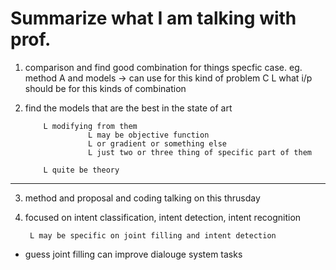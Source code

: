 # Summarize what I am talking with prof.

1) comparison and find good combination for 
   things  specfic case.
   eg. method A and models -> can use for this kind of problem C
           L what i/p should be for this kinds of combination 

2) find the models  that are the best in the state of art
          
           L modifying from them 
                     L may be objective function
                     L or gradient or something else  
                     L just two or three thing of specific part of them

           L quite be theory 


---------------------

3) method and proposal and coding talking on this thrusday

           

5) focused on intent classification, intent detection, intent recognition 
    
        L may be specific on joint filling and intent detection  

* guess joint filling can improve dialouge system tasks 
